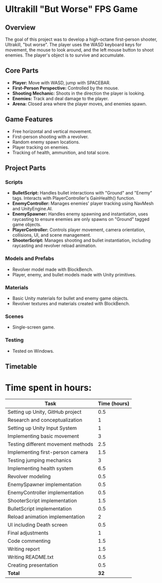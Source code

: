 # Ultrakill "But Worse" FPS Game

## Overview

The goal of this project was to develop a high-octane first-person shooter, Ultrakill, "but worse". The player uses the WASD keyboard keys for movement, the mouse to look around, and the left mouse button to shoot enemies. The player's object is to survive and accumulate. 

## Core Parts

- **Player:** Move with WASD, jump with SPACEBAR.
- **First-Person Perspective:** Controlled by the mouse.
- **Shooting Mechanic:** Shoots in the direction the player is looking.
- **Enemies:** Track and deal damage to the player.
- **Arena:** Closed area where the player moves, and enemies spawn.

## Game Features

- Free horizontal and vertical movement.
- First-person shooting with a revolver.
- Random enemy spawn locations.
- Player tracking on enemies.
- Tracking of health, ammunition, and total score.

## Project Parts

### Scripts

- **BulletScript:** Handles bullet interactions with "Ground" and "Enemy" tags. Interacts with PlayerController's GainHealth() function.
- **EnemyController:** Manages enemies' player tracking using NavMesh and UnityEngine.AI.
- **EnemySpawner:** Handles enemy spawning and instantiation, uses raycasting to ensure enemies are only spawns on "Ground" tagged game objects.
- **PlayerController:** Controls player movement, camera orientation, collisions, UI, and scene management.
- **ShooterScript:** Manages shooting and bullet instantiation, including raycasting and revolver reload animation.

### Models and Prefabs

- Revolver model made with BlockBench.
- Player, enemy, and bullet models made with Unity primitives.

### Materials

- Basic Unity materials for bullet and enemy game objects.
- Revolver textures and materials created with BlockBench.

### Scenes

- Single-screen game.

### Testing

- Tested on Windows.

## Timetable

# Time spent in hours:

| Task                                  | Time (hours) |
| ------------------------------------- | ------------ |
| Setting up Unity, GitHub project      | 0.5          |
| Research and conceptualization       | 1            |
| Setting up Unity Input System         | 1            |
| Implementing basic movement           | 3            |
| Testing different movement methods   | 2.5          |
| Implementing first-person camera      | 1.5          |
| Testing jumping mechanics             | 3            |
| Implementing health system            | 6.5          |
| Revolver modeling                     | 0.5          |
| EnemySpawner implementation          | 0.5          |
| EnemyController implementation        | 0.5          |
| ShooterScript implementation          | 1.5          |
| BulletScript implementation           | 0.5          |
| Reload animation implementation       | 2            |
| UI including Death screen             | 0.5          |
| Final adjustments                     | 1            |
| Code commenting                       | 1.5          |
| Writing report                        | 1.5          |
| Writing README.txt                     | 0.5          |
| Creating presentation                  | 0.5          |
| **Total**                             | **32**       |
